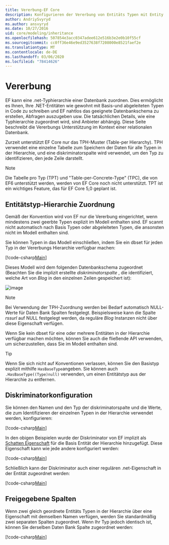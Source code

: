 ```yaml
---
title: Vererbung-EF Core
description: Konfigurieren der Vererbung von Entitäts Typen mit Entity Framework Core
author: AndriySvyryd
ms.author: ansvyryd
ms.date: 10/27/2016
uid: core/modeling/inheritance
ms.openlocfilehash: 507854e3acc0347adee612e516b3e2e0b10f55cf
ms.sourcegitcommit: cc0ff36e46e9ed3527638f7208000e8521faef2e
ms.translationtype: MT
ms.contentlocale: de-DE
ms.lasthandoff: 03/06/2020
ms.locfileid: "78414626"
---
```

# <a name="inheritance"></a>Vererbung

EF kann eine .net-Typhierarchie einer Datenbank zuordnen. Dies ermöglicht es Ihnen, Ihre .NET-Entitäten wie gewohnt mit Basis-und abgeleiteten Typen in Code zu schreiben und EF nahtlos das geeignete Datenbankschema zu erstellen, Abfragen auszugeben usw. Die tatsächlichen Details, wie eine Typhierarchie zugeordnet wird, sind Anbieter abhängig. Diese Seite beschreibt die Vererbungs Unterstützung im Kontext einer relationalen Datenbank.

Zurzeit unterstützt EF Core nur das TPH-Muster (Table-per Hierarchy). TPH verwendet eine einzelne Tabelle zum Speichern der Daten für alle Typen in der Hierarchie, und eine diskriminatorspalte wird verwendet, um den Typ zu identifizieren, den jede Zeile darstellt.

> [!NOTE]
> Die Tabelle pro Typ (TPT) und "Table-per-Concrete-Type" (TPC), die von EF6 unterstützt werden, werden von EF Core noch nicht unterstützt. TPT ist ein wichtiges Feature, das für EF Core 5,0 geplant ist.

## <a name="entity-type-hierarchy-mapping"></a>Entitätstyp-Hierarchie Zuordnung

Gemäß der Konvention wird von EF nur die Vererbung eingerichtet, wenn mindestens zwei geerbte Typen explizit im Modell enthalten sind. EF scannt nicht automatisch nach Basis Typen oder abgeleiteten Typen, die ansonsten nicht im Modell enthalten sind.

Sie können Typen in das Modell einschließen, indem Sie ein dbset für jeden Typ in der Vererbungs Hierarchie verfügbar machen:

[!code-csharp[Main](../../../samples/core/Modeling/Conventions/InheritanceDbSets.cs?name=InheritanceDbSets&highlight=3-4)]

Dieses Modell wird dem folgenden Datenbankschema zugeordnet (Beachten Sie die implizit erstellte *diskriminatorspalte* , die identifiziert, welche Art von *Blog* in den einzelnen Zeilen gespeichert ist):

![image](_static/inheritance-tph-data.png)

>[!NOTE]
> Bei Verwendung der TPH-Zuordnung werden bei Bedarf automatisch NULL-Werte für Daten Bank Spalten festgelegt. Beispielsweise kann die Spalte *rssurl* auf NULL festgelegt werden, da reguläre *Blog* Instanzen nicht über diese Eigenschaft verfügen.

Wenn Sie kein dbset für eine oder mehrere Entitäten in der Hierarchie verfügbar machen möchten, können Sie auch die fließende API verwenden, um sicherzustellen, dass Sie im Modell enthalten sind.

> [!TIP]
> Wenn Sie sich nicht auf Konventionen verlassen, können Sie den Basistyp explizit mithilfe `HasBaseType`angeben. Sie können auch `.HasBaseType((Type)null)` verwenden, um einen Entitätstyp aus der Hierarchie zu entfernen.

## <a name="discriminator-configuration"></a>Diskriminatorkonfiguration

Sie können den Namen und den Typ der diskriminatorspalte und die Werte, die zum Identifizieren der einzelnen Typen in der Hierarchie verwendet werden, konfigurieren:

[!code-csharp[Main](../../../samples/core/Modeling/FluentAPI/DiscriminatorConfiguration.cs?name=DiscriminatorConfiguration&highlight=4-6)]

In den obigen Beispielen wurde der Diskriminator von EF implizit als [Schatten Eigenschaft](xref:core/modeling/shadow-properties) für die Basis Entität der Hierarchie hinzugefügt. Diese Eigenschaft kann wie jede andere konfiguriert werden:

[!code-csharp[Main](../../../samples/core/Modeling/FluentAPI/DiscriminatorPropertyConfiguration.cs?name=DiscriminatorPropertyConfiguration&highlight=4-5)]

Schließlich kann der Diskriminator auch einer regulären .net-Eigenschaft in der Entität zugeordnet werden:

[!code-csharp[Main](../../../samples/core/Modeling/FluentAPI/NonShadowDiscriminator.cs?name=NonShadowDiscriminator&highlight=4)]

## <a name="shared-columns"></a>Freigegebene Spalten

Wenn zwei gleich geordnete Entitäts Typen in der Hierarchie über eine Eigenschaft mit demselben Namen verfügen, werden Sie standardmäßig zwei separaten Spalten zugeordnet. Wenn Ihr Typ jedoch identisch ist, können Sie derselben Daten Bank Spalte zugeordnet werden:

[!code-csharp[Main](../../../samples/core/Modeling/FluentAPI/SharedTPHColumns.cs?name=SharedTPHColumns&highlight=9,13)]
